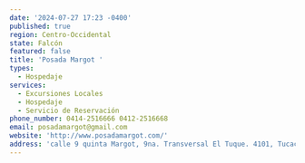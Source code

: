 ```yaml
---
date: '2024-07-27 17:23 -0400'
published: true
region: Centro-Occidental
state: Falcón
featured: false
title: 'Posada Margot '
types:
  - Hospedaje
services:
  - Excursiones Locales
  - Hospedaje
  - Servicio de Reservación
phone_number: 0414-2516666 0412-2516668
email: posadamargot@gmail.com
website: 'http://www.posadamargot.com/'
address: 'calle 9 quinta Margot, 9na. Transversal El Tuque. 4101, Tucacas, Venezuela'
---
```



